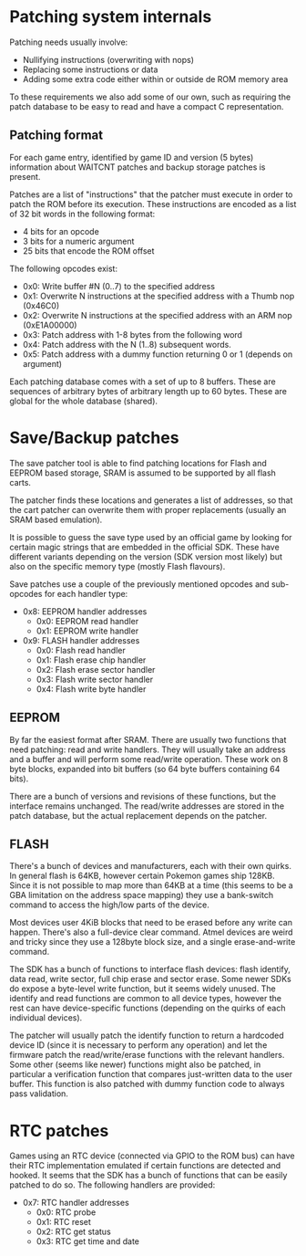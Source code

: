 
Patching system internals
=========================

Patching needs usually involve:

 - Nullifying instructions (overwriting with nops)
 - Replacing some instructions or data
 - Adding some extra code either within or outside de ROM memory area

To these requirements we also add some of our own, such as requiring the patch
database to be easy to read and have a compact C representation.

Patching format
---------------

For each game entry, identified by game ID and version (5 bytes) information
about WAITCNT patches and backup storage patches is present.

Patches are a list of "instructions" that the patcher must execute in order to
patch the ROM before its execution. These instructions are encoded as a list
of 32 bit words in the following format:

  - 4 bits for an opcode
  - 3 bits for a numeric argument
  - 25 bits that encode the ROM offset

The following opcodes exist:

  - 0x0: Write buffer #N (0..7) to the specified address
  - 0x1: Overwrite N instructions at the specified address with a Thumb nop (0x46C0)
  - 0x2: Overwrite N instructions at the specified address with an ARM nop (0xE1A00000)
  - 0x3: Patch address with 1-8 bytes from the following word
  - 0x4: Patch address with the N (1..8) subsequent words.
  - 0x5: Patch address with a dummy function returning 0 or 1 (depends on argument)

Each patching database comes with a set of up to 8 buffers. These are sequences
of arbitrary bytes of arbitrary length up to 60 bytes. These are global for the
whole database (shared).


Save/Backup patches
===================

The save patcher tool is able to find patching locations for Flash and EEPROM
based storage, SRAM is assumed to be supported by all flash carts.

The patcher finds these locations and generates a list of addresses, so that
the cart patcher can overwrite them with proper replacements (usually an SRAM
based emulation).

It is possible to guess the save type used by an official game by looking for
certain magic strings that are embedded in the official SDK. These have
different variants depending on the version (SDK version most likely) but
also on the specific memory type (mostly Flash flavours).

Save patches use a couple of the previously mentioned opcodes and sub-opcodes
for each handler type:

  - 0x8: EEPROM handler addresses
     - 0x0: EEPROM read handler
     - 0x1: EEPROM write handler
  - 0x9: FLASH handler addresses
     - 0x0: Flash read handler
     - 0x1: Flash erase chip handler
     - 0x2: Flash erase sector handler
     - 0x3: Flash write sector handler
     - 0x4: Flash write byte handler

EEPROM
------

By far the easiest format after SRAM. There are usually two functions that
need patching: read and write handlers. They will usually take an address and
a buffer and will perform some read/write operation. These work on 8 byte
blocks, expanded into bit buffers (so 64 byte buffers containing 64 bits).

There are a bunch of versions and revisions of these functions, but the
interface remains unchanged. The read/write addresses are stored in the
patch database, but the actual replacement depends on the patcher.

FLASH
-----

There's a bunch of devices and manufacturers, each with their own quirks.
In general flash is 64KB, however certain Pokemon games ship 128KB. Since
it is not possible to map more than 64KB at a time (this seems to be a GBA
limitation on the address space mapping) they use a bank-switch command to
access the high/low parts of the device.

Most devices user 4KiB blocks that need to be erased before any write
can happen. There's also a full-device clear command. Atmel devices are weird
and tricky since they use a 128byte block size, and a single erase-and-write
command.

The SDK has a bunch of functions to interface flash devices: flash identify,
data read, write sector, full chip erase and sector erase. Some newer SDKs
do expose a byte-level write function, but it seems widely unused. 
The identify and read functions are common to all device types, however the
rest can have device-specific functions (depending on the quirks of each
individual devices).

The patcher will usually patch the identify function to return a hardcoded
device ID (since it is necessary to perform any operation) and let the firmware
patch the read/write/erase functions with the relevant handlers. Some other
(seems like newer) functions might also be patched, in particular a
verification function that compares just-written data to the user buffer. This
function is also patched with dummy function code to always pass validation.


RTC patches
===========

Games using an RTC device (connected via GPIO to the ROM bus) can have their
RTC implementation emulated if certain functions are detected and hooked. It
seems that the SDK has a bunch of functions that can be easily patched to do
so. The following handlers are provided:

  - 0x7: RTC handler addresses
     - 0x0: RTC probe
     - 0x1: RTC reset
     - 0x2: RTC get status
     - 0x3: RTC get time and date


